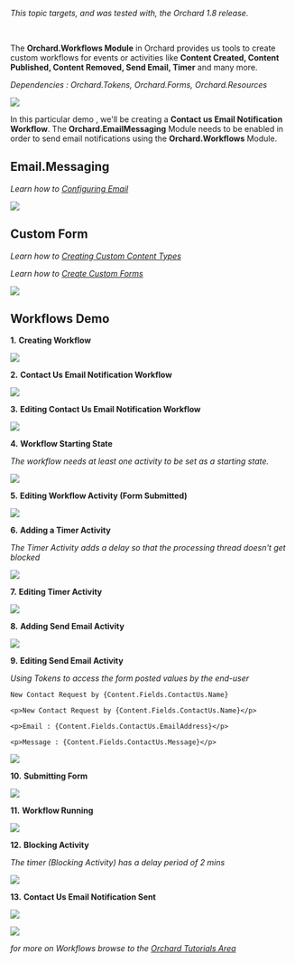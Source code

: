 *This topic targets, and was tested with, the Orchard 1.8 release.*

<br/>

The **Orchard.Workflows Module** in Orchard provides us tools to create custom workflows for events or activities like **Content Created, Content Published, Content Removed, Send Email, Timer** and many more.  

*Dependencies : Orchard.Tokens, Orchard.Forms, Orchard.Resources*

![](/Upload/Workflows/workflowsmodule.png)

In this particular demo , we'll be creating a **Contact us Email Notification Workflow**. The **Orchard.EmailMessaging** Module needs to be enabled in order to send email notifications using the **Orchard.Workflows** Module.

## Email.Messaging

*Learn how to [Configuring Email](/Documentation/Configuring-Email)*

![](/Upload/Workflows/emailmodule.png)

## Custom Form

*Learn how to [Creating Custom Content Types](/Documentation/Creating-custom-content-types)*

*Learn how to [Create Custom Forms](/Documentation/Creating-Custom-Forms "Use Custom Form to create subscribe and contact us pages in Orchard")*

![](/Upload/Workflows/contactform.png)

## Workflows Demo

**1.** **Creating Workflow**

![](/Upload/Workflows/createnewworkflow.png)

**2.** **Contact Us Email Notification Workflow**

![](/Upload/Workflows/contactnotification.png)

**3.** **Editing Contact Us Email Notification Workflow**

![](/Upload/Workflows/workflowcreated.png)

**4.** **Workflow Starting State**

*The workflow needs at least one activity to be set as a starting state.*

![](/Upload/Workflows/workflowstartingstate.png)

**5.** **Editing Workflow Activity (Form Submitted)**

![](/Upload/Workflows/editingworkflowactivity.png)

**6.** **Adding a Timer Activity**

*The Timer Activity adds a delay so that the processing thread doesn't get blocked*

![](/Upload/Workflows/addingtimer.png)

**7.** **Editing Timer Activity**

![](/Upload/Workflows/editingtimer.png)

**8.** **Adding Send Email Activity**

![](/Upload/Workflows/addingsendemail.png)

**9.** **Editing Send Email Activity**

*Using Tokens to access the form posted values by the end-user*

	New Contact Request by {Content.Fields.ContactUs.Name}

	<p>New Contact Request by {Content.Fields.ContactUs.Name}</p>

	<p>Email : {Content.Fields.ContactUs.EmailAddress}</p>

	<p>Message : {Content.Fields.ContactUs.Message}</p>

![](/Upload/Workflows/editingsendemail.png)

**10.** **Submitting Form**

![](/Upload/Workflows/submittingform.png)

**11.** **Workflow Running**

![](/Upload/Workflows/workflowrunning.png)

**12.** **Blocking Activity**

*The timer (Blocking Activity) has a delay period of 2 mins*

![](/Upload/Workflows/blockingactivity.png)

**13.** **Contact Us Email Notification Sent**

![](/Upload/Workflows/emailsent.png)

![](/Upload/Workflows/emailsent1.png)

*for more on Workflows browse to the [Orchard Tutorials Area](/Documentation/Orchard-TV)*

